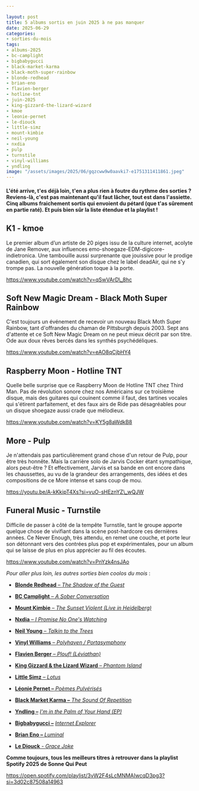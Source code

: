 ```yaml
---

layout: post
title: 5 albums sortis en juin 2025 à ne pas manquer
date: 2025-06-29
categories:
- sorties-du-mois
tags:
- albums-2025
- bc-camplight
- bigbabygucci
- black-market-karma
- black-moth-super-rainbow
- blonde-redhead
- brian-eno
- flavien-berger
- hotline-tnt
- juin-2025
- king-gizzard-the-lizard-wizard
- kmoe
- leonie-pernet
- le-diouck
- little-simz
- mount-kimbie
- neil-young
- nxdia
- pulp
- turnstile
- vinyl-williams
- yndling
image: "/assets/images/2025/06/gqzcww9w0aavki7-e1751311411861.jpeg"
---
```


#### L'été arrive, t'es déjà loin, t'en a plus rien à foutre du rythme des sorties ? Reviens-là, c'est pas maintenant qu'il faut lâcher, tout est dans l'assiette. Cinq albums fraichement sortis qui envoient du pétard (que t'as sûrement en partie raté). Et puis bien sûr la liste étendue et la playlist !

<!--more-->

## K1 - kmoe

Le premier album d’un artiste de 20 piges issu de la culture internet, acolyte de Jane Remover, aux influences emo-shoegaze-EDM-digicore-indietronica. Une tambouille aussi surprenante que jouissive pour le prodige canadien, qui sort également son disque chez le label deadAir, qui ne s'y trompe pas. La nouvelle génération toque à la porte.

https://www.youtube.com/watch?v=qSwVArD\_8hc

## Soft New Magic Dream - Black Moth Super Rainbow

C'est toujours un événement de recevoir un nouveau Black Moth Super Rainbow, tant d'offrandes du chaman de Pittsburgh depuis 2003. Sept ans d'attente et ce Soft New Magic Dream on ne peut mieux décrit par son titre. Ode aux doux rêves bercés dans les synthés psychédéliques.

https://www.youtube.com/watch?v=eAO8qCjbHY4

## Raspberry Moon - Hotline TNT

Quelle belle surprise que ce Raspberry Moon de Hotline TNT chez Third Man. Pas de révolution sonore chez nos Américains sur ce troisième disque, mais des guitares qui couinent comme il faut, des tartines vocales qui s'étirent parfaitement, et des faux airs de Ride pas désagréables pour un disque shoegaze aussi crade que mélodieux.

https://www.youtube.com/watch?v=KY5g8aWdkB8

## More - Pulp

Je n'attendais pas particulièrement grand chose d'un retour de Pulp, pour être très honnête. Mais la carrière solo de Jarvis Cocker étant sympathique, alors peut-être ? Et effectivement, Jarvis et sa bande en ont encore dans les chaussettes, au vu de la grandeur des arrangements, des idées et des compositions de ce More intense et sans coup de mou.

https://youtu.be/A-kKkipT4Xs?si=vuO-sHEznYZ\_wQJW

## Funeral Music - Turnstile

Difficile de passer à côté de la tempête Turnstile, tant le groupe apporte quelque chose de vivifiant dans la scène post-hardcore ces dernières années. Ce Never Enough, très attendu, en remet une couche, et porte leur son détonnant vers des contrées plus pop et expérimentales, pour un album qui se laisse de plus en plus apprécier au fil des écoutes.

https://www.youtube.com/watch?v=PnYzk4nsJAo

_Pour aller plus loin, les autres sorties bien coolos du mois_ :

- [**Blonde Redhead** – _The Shadow of the Guest_](https://www.youtube.com/watch?v=1YYzd5mQhQ0&list=PLZmpSK3klBc4Pq4G0eCgsmDB8Fbuk-Pxd)

- [**BC Camplight** – _A Sober Conversation_](https://www.youtube.com/watch?v=hr3w3eDGx1A)

- [**Mount Kimbie** – _The Sunset Violent (Live in Heidelberg)_](https://www.youtube.com/watch?v=dBUt75lqb5Y)

- [**Nxdia** – _I Promise No One's Watching_](https://www.youtube.com/playlist?list=PLxA687tYuMWjQdC-0XytT-EHw3GpHeY98)

- [**Neil Young** – _Talkin to the Trees_](https://www.youtube.com/watch?v=DEeTii9iNyY)

- [**Vinyl Williams** – _Polyhaven / Portasymphony_](https://www.youtube.com/watch?v=FqfGi3xSLEY)

- [**Flavien Berger** – _Plouf! (Léviathan)_](https://www.youtube.com/watch?v=d6gUiSZT5Xc)

- [**King Gizzard & the Lizard Wizard** – _Phantom Island_](https://www.youtube.com/watch?v=ShzJQLNfzlM)

- [**Little Simz** – _Lotus_](https://www.youtube.com/watch?v=s07gWh37Xcc)

- [**Léonie Pernet –** _Poèmes Pulvérisés_](https://www.youtube.com/watch?v=EYuFk9_mNmY)

- [**Black Market Karma –** _The Sound Of Repetition_](https://www.youtube.com/watch?v=03gFhl9NTX4)

- **[Yndling –](https://www.youtube.com/watch?v=YQBUCt4XVdw)** _[I'm in the Palm of Your Hand (EP)](https://www.youtube.com/watch?v=YQBUCt4XVdw)_

- **[Bigbabygucci –](https://www.youtube.com/watch?v=Oc939S2FClg)** _[Internet Explorer](https://www.youtube.com/watch?v=Oc939S2FClg)_

- [**Brian Eno –** _Luminal_](https://www.youtube.com/watch?v=qdsxPOC-SXI)

- [**Le Diouck** - _Grace Joke_](https://youtu.be/8uF5frUGAsU?si=8uS47p_7yU7hPy_m)

**Comme toujours, tous les meilleurs titres à retrouver dans la playlist Spotify 2025 de Sonne Qui Peut**

https://open.spotify.com/playlist/3vW2F4sLcMNMAIwcqD3pg3?si=3d02c87508a14963

